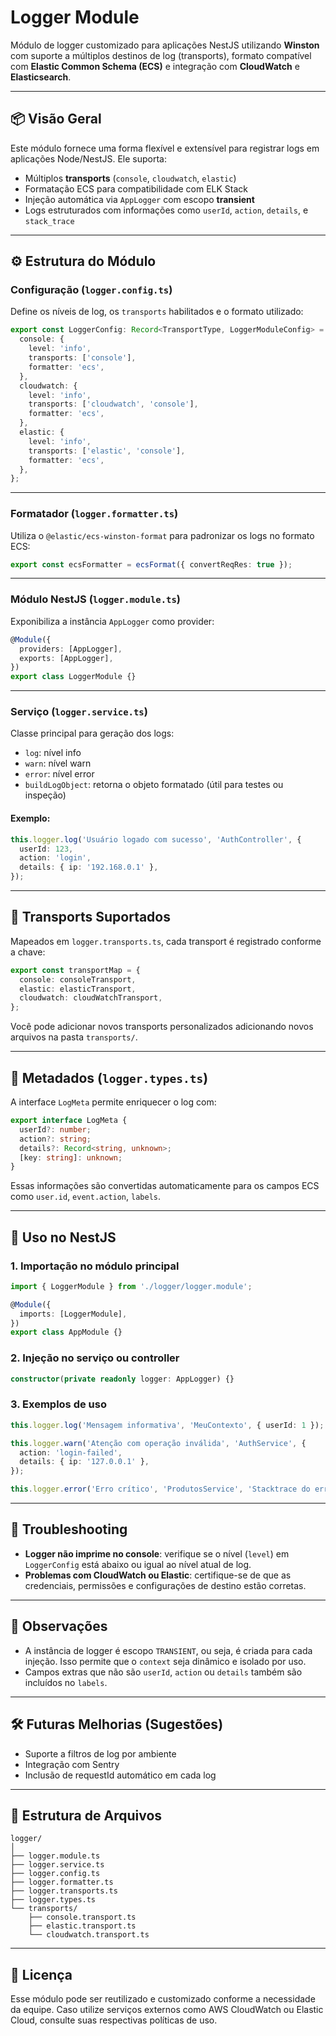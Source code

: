 # Logger Module

Módulo de logger customizado para aplicações NestJS utilizando **Winston** com suporte a múltiplos destinos de log (transports), formato compatível com **Elastic Common Schema (ECS)** e integração com **CloudWatch** e **Elasticsearch**.

---

## 📦 Visão Geral

Este módulo fornece uma forma flexível e extensível para registrar logs em aplicações Node/NestJS. Ele suporta:

- Múltiplos **transports** (`console`, `cloudwatch`, `elastic`)
- Formatação ECS para compatibilidade com ELK Stack
- Injeção automática via `AppLogger` com escopo **transient**
- Logs estruturados com informações como `userId`, `action`, `details`, e `stack_trace`

---

## ⚙️ Estrutura do Módulo

### Configuração (`logger.config.ts`)

Define os níveis de log, os `transports` habilitados e o formato utilizado:

```ts
export const LoggerConfig: Record<TransportType, LoggerModuleConfig> = {
  console: {
    level: 'info',
    transports: ['console'],
    formatter: 'ecs',
  },
  cloudwatch: {
    level: 'info',
    transports: ['cloudwatch', 'console'],
    formatter: 'ecs',
  },
  elastic: {
    level: 'info',
    transports: ['elastic', 'console'],
    formatter: 'ecs',
  },
};
```

---

### Formatador (`logger.formatter.ts`)

Utiliza o `@elastic/ecs-winston-format` para padronizar os logs no formato ECS:

```ts
export const ecsFormatter = ecsFormat({ convertReqRes: true });
```

---

### Módulo NestJS (`logger.module.ts`)

Exponibiliza a instância `AppLogger` como provider:

```ts
@Module({
  providers: [AppLogger],
  exports: [AppLogger],
})
export class LoggerModule {}
```

---

### Serviço (`logger.service.ts`)

Classe principal para geração dos logs:

- `log`: nível info
- `warn`: nível warn
- `error`: nível error
- `buildLogObject`: retorna o objeto formatado (útil para testes ou inspeção)

#### Exemplo:

```ts
this.logger.log('Usuário logado com sucesso', 'AuthController', {
  userId: 123,
  action: 'login',
  details: { ip: '192.168.0.1' },
});
```

---

## 🚚 Transports Suportados

Mapeados em `logger.transports.ts`, cada transport é registrado conforme a chave:

```ts
export const transportMap = {
  console: consoleTransport,
  elastic: elasticTransport,
  cloudwatch: cloudWatchTransport,
};
```

Você pode adicionar novos transports personalizados adicionando novos arquivos na pasta `transports/`.

---

## 🧠 Metadados (`logger.types.ts`)

A interface `LogMeta` permite enriquecer o log com:

```ts
export interface LogMeta {
  userId?: number;
  action?: string;
  details?: Record<string, unknown>;
  [key: string]: unknown;
}
```

Essas informações são convertidas automaticamente para os campos ECS como `user.id`, `event.action`, `labels`.

---

## 📘 Uso no NestJS

### 1. Importação no módulo principal

```ts
import { LoggerModule } from './logger/logger.module';

@Module({
  imports: [LoggerModule],
})
export class AppModule {}
```

### 2. Injeção no serviço ou controller

```ts
constructor(private readonly logger: AppLogger) {}
```

### 3. Exemplos de uso

```ts
this.logger.log('Mensagem informativa', 'MeuContexto', { userId: 1 });

this.logger.warn('Atenção com operação inválida', 'AuthService', {
  action: 'login-failed',
  details: { ip: '127.0.0.1' },
});

this.logger.error('Erro crítico', 'ProdutosService', 'Stacktrace do erro');
```

---

## 🐞 Troubleshooting

- **Logger não imprime no console**: verifique se o nível (`level`) em `LoggerConfig` está abaixo ou igual ao nível atual de log.
- **Problemas com CloudWatch ou Elastic**: certifique-se de que as credenciais, permissões e configurações de destino estão corretas.

---

## 📌 Observações

- A instância de logger é escopo `TRANSIENT`, ou seja, é criada para cada injeção. Isso permite que o `context` seja dinâmico e isolado por uso.
- Campos extras que não são `userId`, `action` ou `details` também são incluídos no `labels`.

---

## 🛠️ Futuras Melhorias (Sugestões)

- Suporte a filtros de log por ambiente
- Integração com Sentry
- Inclusão de requestId automático em cada log

---

## 📁 Estrutura de Arquivos

```
logger/
│
├── logger.module.ts
├── logger.service.ts
├── logger.config.ts
├── logger.formatter.ts
├── logger.transports.ts
├── logger.types.ts
└── transports/
    ├── console.transport.ts
    ├── elastic.transport.ts
    └── cloudwatch.transport.ts
```

---

## 📄 Licença

Esse módulo pode ser reutilizado e customizado conforme a necessidade da equipe. Caso utilize serviços externos como AWS CloudWatch ou Elastic Cloud, consulte suas respectivas políticas de uso.